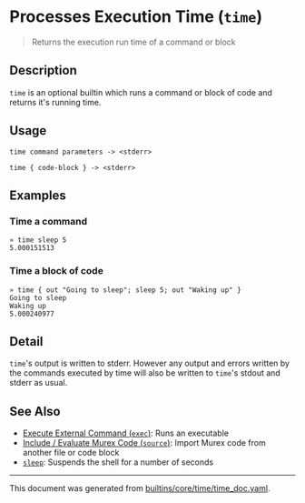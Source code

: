 # Processes Execution Time (`time`)

> Returns the execution run time of a command or block

## Description

`time` is an optional builtin which runs a command or block of code and
returns it's running time.

## Usage

```
time command parameters -> <stderr>

time { code-block } -> <stderr>
```

## Examples

### Time a command

```
» time sleep 5
5.000151513
```

### Time a block of code

```
» time { out "Going to sleep"; sleep 5; out "Waking up" }
Going to sleep
Waking up
5.000240977
```

## Detail

`time`'s output is written to stderr. However any output and errors written
by the commands executed by time will also be written to `time`'s stdout
and stderr as usual.

## See Also

* [Execute External Command (`exec`)](../commands/exec.md):
  Runs an executable
* [Include / Evaluate Murex Code (`source`)](../commands/source.md):
  Import Murex code from another file or code block
* [`sleep`](../optional/sleep.md):
  Suspends the shell for a number of seconds

<hr/>

This document was generated from [builtins/core/time/time_doc.yaml](https://github.com/lmorg/murex/blob/master/builtins/core/time/time_doc.yaml).